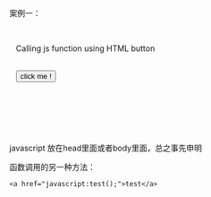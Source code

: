 
案例一：

<!DOCTYPE html>

<html>

<title>Online Javascript Editor</title>

<head>

</head>

<body>

   <script>

      function fun() {

         document.getElementById("result").innerHTML = "The function fun() is triggered !";

         alert("nice job!");

      }

   </script>

   Calling js function using HTML button <br><br>

   <button onclick = "fun()"> click me !</button>

   <p>

      <div id = "result"> </div>

   </p>

</body>

</html>

javascript 放在head里面或者body里面，总之事先申明

函数调用的另一种方法：

`<a href="javascript:test();">test</a>`



